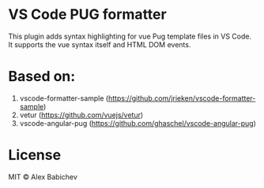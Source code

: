# VS Code PUG formatter 

This plugin adds syntax highlighting for vue Pug template files in VS Code. 
It supports the vue syntax itself and HTML DOM events.

# Based on:
1) vscode-formatter-sample (https://github.com/jrieken/vscode-formatter-sample)
2) vetur (https://github.com/vuejs/vetur)
3) vscode-angular-pug (https://github.com/ghaschel/vscode-angular-pug)

# License

MIT © Alex Babichev